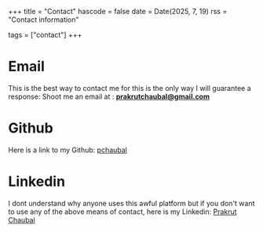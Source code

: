 +++
title = "Contact"
hascode = false
date = Date(2025, 7, 19)
rss = "Contact information"

tags = ["contact"]
+++

# Email
This is the best way to contact me for this is the only way I will guarantee a response:
Shoot me an email at : [**prakrutchaubal@gmail.com**](mailto:prakrutchaubal@gmail.com)

# Github
Here is a link to my Github: [pchaubal](https://github.com/pchaubal)

# Linkedin
I dont understand why anyone uses this awful platform but if you don't want to use any of the above means of contact, here is my Linkedin: [Prakrut Chaubal](https://www.linkedin.com/in/prakrut-chaubal/)

